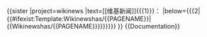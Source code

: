 {{sister
|project=wikinews
|text=[[维基新闻]]{{{1}}}：
|below={{{2|{{#ifexist:Template:Wikinewshas/{{PAGENAME}}|{{Wikinewshas/{{PAGENAME}}}}}}}}}
}}<noinclude>
{{Documentation}}
</noinclude>